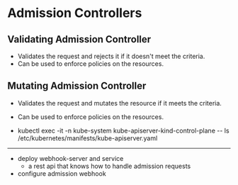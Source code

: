 # Admission Controllers

## Validating Admission Controller

- Validates the request and rejects it if it doesn't meet the criteria.
- Can be used to enforce policies on the resources.

## Mutating Admission Controller

- Validates the request and mutates the resource if it meets the criteria.
- Can be used to enforce policies on the resources.

- kubectl exec -it -n kube-system kube-apiserver-kind-control-plane -- ls /etc/kubernetes/manifests/kube-apiserver.yaml

---

- deploy webhook-server and service
  - a rest api that knows how to handle admission requests
- configure admission webhook
